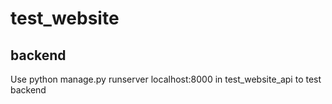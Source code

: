 # test_website

## backend
Use python manage.py runserver localhost:8000 in test_website_api to test backend
